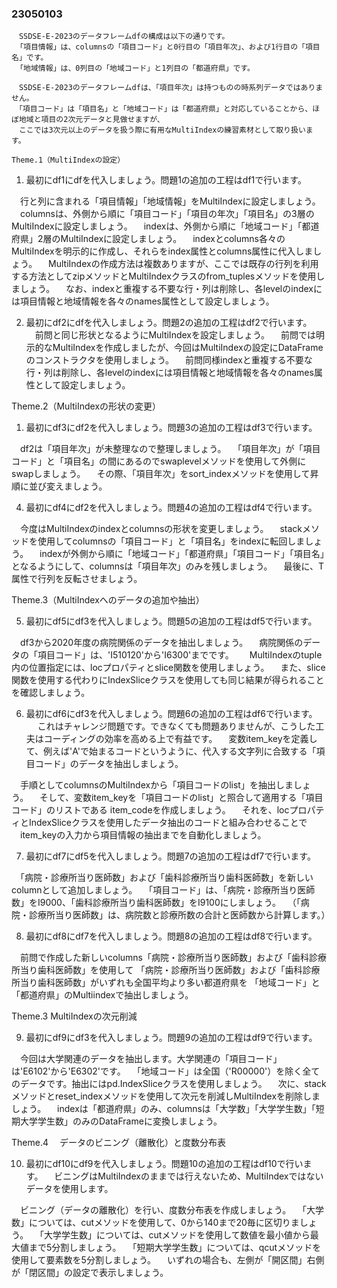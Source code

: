 ### 23050103

```code
　SSDSE-E-2023のデータフレームdfの構成は以下の通りです。
 「項目情報」は、columnsの「項目コード」と0行目の「項目年次」、および1行目の「項目名」です。
 「地域情報」は、0列目の「地域コード」と1列目の「都道府県」です。
 
　SSDSE-E-2023のデータフレームdfは、「項目年次」は持つものの時系列データではありません。
　「項目コード」は「項目名」と「地域コード」は「都道府県」と対応していることから、ほぼ地域と項目の2次元データと見做せますが、
　ここでは3次元以上のデータを扱う際に有用なMultiIndexの練習素材として取り扱います。

Theme.1（MultiIndexの設定）
```

1. 最初にdf1にdfを代入しましょう。問題1の追加の工程はdf1で行います。

　行と列に含まれる「項目情報」「地域情報」をMultiIndexに設定しましょう。
　columnsは、外側から順に「項目コード」「項目の年次」「項目名」の3層のMultiIndexに設定しましょう。
　indexは、外側から順に「地域コード」「都道府県」2層のMultiIndexに設定しましょう。
　indexとcolumns各々のMultiIndexを明示的に作成し、それらをindex属性とcolumns属性に代入しましょう。
　MultiIndexの作成方法は複数ありますが、ここでは既存の行列を利用する方法としてzipメソッドとMultiIndexクラスのfrom_tuplesメソッドを使用しましょう。
　なお、indexと重複する不要な行・列は削除し、各levelのindexには項目情報と地域情報を各々のnames属性として設定しましょう。

2. 最初にdf2にdfを代入しましょう。問題2の追加の工程はdf2で行います。
　前問と同じ形状となるようにMultiIndexを設定しましょう。
　前問では明示的なMultiIndexを作成しましたが、今回はMultiIndexの設定にDataFrameのコンストラクタを使用しましょう。
　前問同様indexと重複する不要な行・列は削除し、各levelのindexには項目情報と地域情報を各々のnames属性として設定しましょう。

Theme.2（MultiIndexの形状の変更）

1. 最初にdf3にdf2を代入しましょう。問題3の追加の工程はdf3で行います。

　df2は「項目年次」が未整理なので整理しましょう。
　「項目年次」が「項目コード」と「項目名」の間にあるのでswaplevelメソッドを使用して外側にswapしましょう。
　その際、「項目年次」をsort_indexメソッドを使用して昇順に並び変えましょう。

4. 最初にdf4にdf2を代入しましょう。問題4の追加の工程はdf4で行います。

　今度はMultiIndexのindexとcolumnsの形状を変更しましょう。
　stackメソッドを使用してcolumnsの「項目コード」と「項目名」をindexに転回しましょう。
　indexが外側から順に「地域コード」「都道府県」「項目コード」「項目名」となるようにして、columnsは「項目年次」のみを残しましょう。
　最後に、T属性で行列を反転させましょう。

Theme.3（MultiIndexへのデータの追加や抽出）

5. 最初にdf5にdf3を代入しましょう。問題5の追加の工程はdf5で行います。

　df3から2020年度の病院関係のデータを抽出しましょう。
　病院関係のデータの「項目コード」は、'I510120'から'I6300'までです。　
　MultiIndexのtuple内の位置指定には、locプロパティとslice関数を使用しましょう。
　また、slice関数を使用する代わりにIndexSliceクラスを使用しても同じ結果が得られることを確認しましょう。

6. 最初にdf6にdf3を代入しましょう。問題6の追加の工程はdf6で行います。
　
これはチャレンジ問題です。できなくても問題ありませんが、こうした工夫はコーディングの効率を高める上で有益です。
　変数item_keyを定義して、例えば'A'で始まるコードというように、代入する文字列に合致する「項目コード」のデータを抽出しましょう。

　手順としてcolumnsのMultiIndexから「項目コードのlist」を抽出しましょう。
　そして、変数item_keyを「項目コードのlist」と照合して適用する「項目コード」のリストである item_codeを作成しましょう。
　それを、locプロパティとIndexSliceクラスを使用したデータ抽出のコードと組み合わせることで
　item_keyの入力から項目情報の抽出までを自動化しましょう。

7. 最初にdf7にdf5を代入しましょう。問題7の追加の工程はdf7で行います。

　「病院・診療所当り医師数」および「歯科診療所当り歯科医師数」を新しいcolumnとして追加しましょう。
　「項目コード」は、「病院・診療所当り医師数」をI9000、「歯科診療所当り歯科医師数」をI9100にしましょう。
　（「病院・診療所当り医師数」は、病院数と診療所数の合計と医師数から計算します。）

8. 最初にdf8にdf7を代入しましょう。問題8の追加の工程はdf8で行います。
 
　前問で作成した新しいcolumns「病院・診療所当り医師数」および「歯科診療所当り歯科医師数」を使用して
 「病院・診療所当り医師数」および「歯科診療所当り歯科医師数」がいずれも全国平均より多い都道府県を
 「地域コード」と「都道府県」のMultiindexで抽出しましょう。

Theme.3 MultiIndexの次元削減

9. 最初にdf9にdf3を代入しましょう。問題9の追加の工程はdf9で行います。
 
　今回は大学関連のデータを抽出します。大学関連の「項目コード」は'E6102'から'E6302'です。
　「地域コード」は全国（'R00000'）を除く全てのデータです。抽出にはpd.IndexSliceクラスを使用しましょう。
　次に、stackメソッドとreset_indexメソッドを使用して次元を削減しMultiIndexを削除しましょう。
　indexは「都道府県」のみ、columnsは「大学数」「大学学生数」「短期大学学生数」のみのDataFrameに変換しましょう。

Theme.4 　データのビニング（離散化）と度数分布表

10. 最初にdf10にdf9を代入しましょう。問題10の追加の工程はdf10で行います。
　ビニングはMultiIndexのままでは行えないため、MultiIndexではないデータを使用します。

　ビニング（データの離散化）を行い、度数分布表を作成しましょう。
　「大学数」については、cutメソッドを使用して、0から140まで20毎に区切りましょう。
　「大学学生数」については、cutメソッドを使用して数値を最小値から最大値まで5分割しましょう。
　「短期大学学生数」については、qcutメソッドを使用して要素数を5分割しましょう。
　いずれの場合も、左側が「開区間」右側が「閉区間」の設定で表示しましょう。